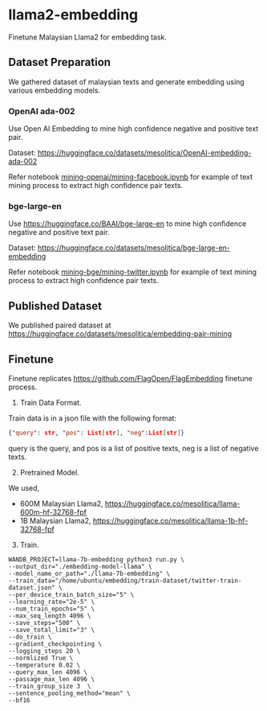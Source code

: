 # llama2-embedding

Finetune Malaysian Llama2 for embedding task.

## Dataset Preparation

We gathered dataset of malaysian texts and generate embedding using various embedding models.

### OpenAI ada-002

Use Open AI Embedding to mine high confidence negative and positive text pair.

Dataset: https://huggingface.co/datasets/mesolitica/OpenAI-embedding-ada-002

Refer notebook [mining-openai/mining-facebook.ipynb](mining-openai/mining-facebook.ipynb) for example of text mining process to extract high confidence pair texts.

### bge-large-en

Use https://huggingface.co/BAAI/bge-large-en to mine high confidence negative and positive text pair.

Dataset: https://huggingface.co/datasets/mesolitica/bge-large-en-embedding

Refer notebook [mining-bge/mining-twitter.ipynb](mining-bge/mining-twitter.ipynb) for example of text mining process to extract high confidence pair texts.

## Published Dataset

We published paired dataset at https://huggingface.co/datasets/mesolitica/embedding-pair-mining

## Finetune

Finetune replicates https://github.com/FlagOpen/FlagEmbedding finetune process.

1. Train Data Format.

Train data is in a json file with the following format:

```json
{"query": str, "pos": List[str], "neg":List[str]}
```

query is the query, and pos is a list of positive texts, neg is a list of negative texts.

2. Pretrained Model.

We used,

- 600M Malaysian Llama2, https://huggingface.co/mesolitica/llama-600m-hf-32768-fpf
- 1B Malaysian Llama2, https://huggingface.co/mesolitica/llama-1b-hf-32768-fpf

3. Train.

```
WANDB_PROJECT=llama-7b-embedding python3 run.py \
--output_dir="./embedding-model-llama" \
--model_name_or_path="./llama-7b-embedding" \
--train_data="/home/ubuntu/embedding/train-dataset/twitter-train-dataset.json" \
--per_device_train_batch_size="5" \
--learning_rate="2e-5" \
--num_train_epochs="5" \
--max_seq_length 4096 \
--save_steps="500" \
--save_total_limit="3" \
--do_train \
--gradient_checkpointing \
--logging_steps 20 \
--normlized True \
--temperature 0.02 \
--query_max_len 4096 \
--passage_max_len 4096 \
--train_group_size 3  \
--sentence_pooling_method="mean" \
--bf16
```



